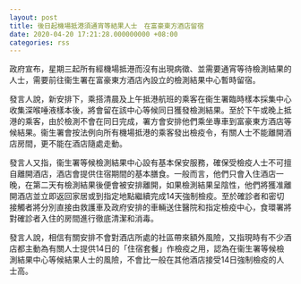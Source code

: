```yaml
---
layout: post
title: 後日起機場抵港須通宵等結果人士　在富豪東方酒店留宿
date: 2020-04-20 17:21:28.000000000 +08:00
categories: rss
---
```


政府宣布，星期三起所有經機場抵港而沒有出現病徵、並需要通宵等待檢測結果的人士，需要前往衞生署在富豪東方酒店內設立的檢測結果中心暫時留宿。
 
發言人說，新安排下，乘搭清晨及上午抵港航班的乘客在衞生署臨時樣本採集中心收集深喉唾液樣本後，將會留在該中心等候同日獲發檢測結果。至於下午或晚上抵港的乘客，由於檢測不會在同日完成，署方會安排他們乘坐專車到富豪東方酒店等候結果。衞生署會按法例向所有機場抵港的乘客發出檢疫令，有關人士不能離開酒店房間，更不能在酒店隨處走動。
 
發言人又指，衞生署等候檢測結果中心設有基本保安服務，確保受檢疫人士不可擅自離開酒店，酒店會提供住宿期間的基本膳食。一般而言，他們只會入住酒店一晚，在第二天有檢測結果後便會被安排離開，如果檢測結果呈陰性，他們將獲准離開酒店並立即返回家居或到指定地點繼續完成14天強制檢疫。至於確診者和密切接觸者將分別直接由救護車及政府安排的車輛送住醫院和指定檢疫中心，食環署將對確診者入住的房間進行徹底清潔和消毒。
 
發言人說，相信有關安排不會對酒店所處的社區帶來額外風險，又指現時有不少酒店都主動為有關人士提供14日的「住宿套餐」作檢疫之用，認為在衞生署等候檢測結果中心等候結果人士的風險，不會比一般在其他酒店接受14日強制檢疫的人士高。
